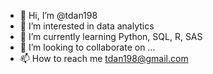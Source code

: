 - 👋 Hi, I’m @tdan198
- 👀 I’m interested in data analytics
- 🌱 I’m currently learning Python, SQL, R, SAS
- 💞️ I’m looking to collaborate on ...
- 📫 How to reach me tdan198@gmail.com

<!---
tdan198/tdan198 is a ✨ special ✨ repository because its `README.md` (this file) appears on your GitHub profile.
You can click the Preview link to take a look at your changes.
--->
